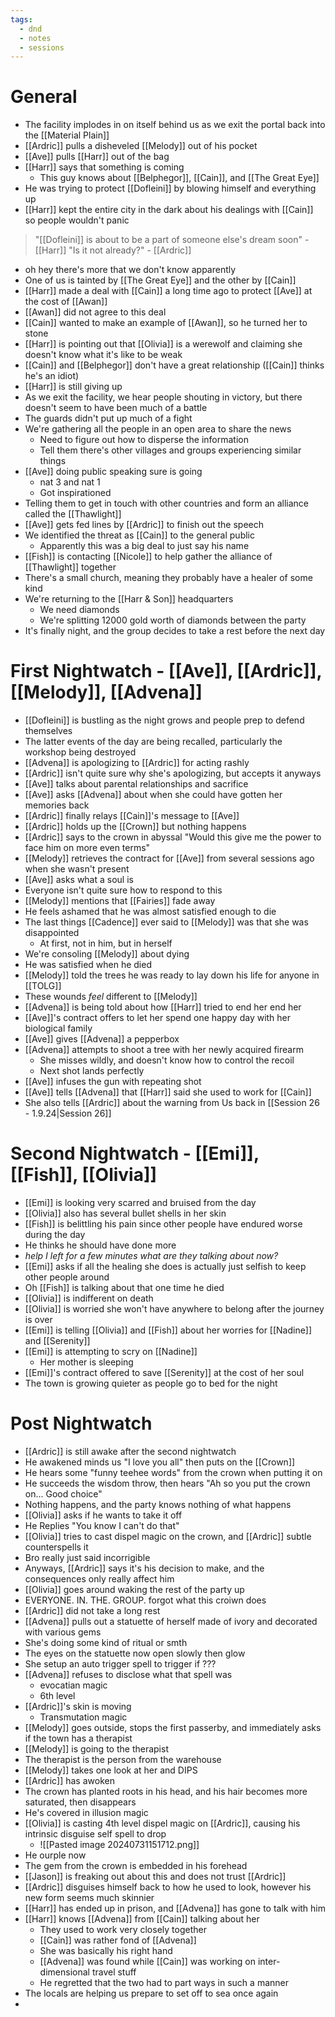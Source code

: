 ```yaml
---
tags:
  - dnd
  - notes
  - sessions
---
```

# General
- The facility implodes in on itself behind us as we exit the portal back into the [[Material Plain]]
- [[Ardric]] pulls a disheveled [[Melody]] out of his pocket
- [[Ave]] pulls [[Harr]] out of the bag
- [[Harr]] says that something is coming
	- This guy knows about [[Belphegor]], [[Cain]], and [[The Great Eye]]
- He was trying to protect [[Dofleini]] by blowing himself and everything up
- [[Harr]] kept the entire city in the dark about his dealings with [[Cain]] so people wouldn't panic
>"[[Dofleini]] is about to be a part of someone else's dream soon" - [[Harr]]
> "Is it not already?" - [[Ardric]]

- oh hey there's more that we don't know apparently
- One of us is tainted by [[The Great Eye]] and the other by [[Cain]]
- [[Harr]] made a deal with [[Cain]] a long time ago to protect [[Ave]] at the cost of [[Awan]]
- [[Awan]] did not agree to this deal
- [[Cain]] wanted to make an example of [[Awan]], so he turned her to stone
- [[Harr]] is pointing out that [[Olivia]] is a werewolf and claiming she doesn't know what it's like to be weak
- [[Cain]] and [[Belphegor]] don't have a great relationship ([[Cain]] thinks he's an idiot)
- [[Harr]] is still giving up
- As we exit the facility, we hear people shouting in victory, but there doesn't seem to have been much of a battle
- The guards didn't put up much of a fight
- We're gathering all the people in an open area to share the news
	- Need to figure out how to disperse the information
	- Tell them there's other villages and groups experiencing similar things
- [[Ave]] doing public speaking sure is going
	- nat 3 and nat 1
	- Got inspirationed
- Telling them to get in touch with other countries and form an alliance called the [[Thawlight]]
- [[Ave]] gets fed lines by [[Ardric]] to finish out the speech
- We identified the threat as [[Cain]] to the general public
	- Apparently this was a big deal to just say his name
- [[Fish]] is contacting [[Nicole]] to help gather the alliance of [[Thawlight]] together
- There's a small church, meaning they probably have a healer of some kind
- We're returning to the [[Harr & Son]] headquarters
	- We need diamonds
	- We're splitting 12000 gold worth of diamonds between the party
- It's finally night, and the group decides to take a rest before the next day
# First Nightwatch - [[Ave]], [[Ardric]], [[Melody]], [[Advena]]
- [[Dofleini]] is bustling as the night grows and people prep to defend themselves
- The latter events of the day are being recalled, particularly the workshop being destroyed
- [[Advena]] is apologizing to [[Ardric]] for acting rashly
- [[Ardric]] isn't quite sure why she's apologizing, but accepts it anyways
- [[Ave]] talks about parental relationships and sacrifice
- [[Ave]] asks [[Advena]] about when she could have gotten her memories back
- [[Ardric]] finally relays [[Cain]]'s message to [[Ave]]
- [[Ardric]] holds up the [[Crown]] but nothing happens
- [[Ardric]] says to the crown in abyssal "Would this give me the power to face him on more even terms"
- [[Melody]] retrieves the contract for [[Ave]] from several sessions ago when she wasn't present
- [[Ave]] asks what a soul is
- Everyone isn't quite sure how to respond to this
- [[Melody]] mentions that [[Fairies]] fade away
- He feels ashamed that he was almost satisfied enough to die
- The last things [[Cadence]] ever said to [[Melody]] was that she was disappointed
	- At first, not in him, but in herself
- We're consoling [[Melody]] about dying
- He was satisfied when he died
- [[Melody]] told the trees he was ready to lay down his life for anyone in [[TOLG]]
- These wounds *feel* different to [[Melody]]
- [[Advena]] is being told about how [[Harr]] tried to end her end her
- [[Ave]]'s contract offers to let her spend one happy day with her biological family
- [[Ave]] gives [[Advena]] a pepperbox
- [[Advena]] attempts to shoot a tree with her newly acquired firearm
	- She misses wildly, and doesn't know how to control the recoil
	- Next shot lands perfectly
- [[Ave]] infuses the gun with repeating shot
- [[Ave]] tells [[Advena]] that [[Harr]] said she used to work for [[Cain]]
- She also tells [[Ardric]] about the warning from Us back in [[Session 26 - 1.9.24|Session 26]]
# Second Nightwatch - [[Emi]], [[Fish]], [[Olivia]]
- [[Emi]] is looking very scarred and bruised from the day
- [[Olivia]] also has several bullet shells in her skin
- [[Fish]] is belittling his pain since other people have endured worse during the day
- He thinks he should have done more
- *help I left for a few minutes what are they talking about now?*
- [[Emi]] asks if all the healing she does is actually just selfish to keep other people around 
- Oh [[Fish]] is talking about that one time he died
- [[Olivia]] is indifferent on death
- [[Olivia]] is worried she won't have anywhere to belong after the journey is over
- [[Emi]] is telling [[Olivia]] and [[Fish]] about her worries for [[Nadine]] and [[Serenity]]
- [[Emi]] is attempting to scry on [[Nadine]]
	- Her mother is sleeping
- [[Emi]]'s contract offered to save [[Serenity]] at the cost of her soul
- The town is growing quieter as people go to bed for the night
# Post Nightwatch
- [[Ardric]] is still awake after the second nightwatch
- He awakened minds us "I love you all" then puts on the [[Crown]]
- He hears some "funny teehee words" from the crown when putting it on
- He succeeds the wisdom throw, then hears "Ah so you put the crown on... Good choice"
- Nothing happens, and the party knows nothing of what happens
- [[Olivia]] asks if he wants to take it off
- He Replies "You know I can't do that"
- [[Olivia]] tries to cast dispel magic on the crown, and [[Ardric]] subtle counterspells it
- Bro really just said incorrigible
- Anyways, [[Ardric]] says it's his decision to make, and the consequences only really affect him
- [[Olivia]] goes around waking the rest of the party up
- EVERYONE. IN. THE. GROUP. forgot what this croiwn does
- [[Ardric]] did not take a long rest
- [[Advena]] pulls out a statuette of herself made of ivory and decorated with various gems
- She's doing some kind of ritual or smth
- The eyes on the statuette now open slowly then glow
- She setup an auto trigger spell to trigger if ???
- [[Advena]] refuses to disclose what that spell was
	- evocatian magic
	- 6th level
- [[Ardric]]'s skin is moving
	- Transmutation magic
- [[Melody]] goes outside, stops the first passerby, and immediately asks if the town has a therapist
- [[Melody]] is going to the therapist
- The therapist is the person from the warehouse
- [[Melody]] takes one look at her and DIPS
- [[Ardric]] has awoken
- The crown has planted roots in his head, and his hair becomes more saturated, then disappears
- He's covered in illusion magic
- [[Olivia]] is casting 4th level dispel magic on [[Ardric]], causing his intrinsic disguise self spell to drop
	- ![[Pasted image 20240731151712.png]]
- He ourple now
- The gem from the crown is embedded in his forehead
- [[Jason]] is freaking out about this and does not trust [[Ardric]]
- [[Ardric]] disguises himself back to how he used to look, however his new form seems much skinnier
- [[Harr]] has ended up in prison, and [[Advena]] has gone to talk with him
- [[Harr]] knows [[Advena]] from [[Cain]] talking about her
	- They used to work very closely together
	- [[Cain]] was rather fond of [[Advena]]
	- She was basically his right hand
	- [[Advena]] was found while [[Cain]] was working on inter-dimensional travel stuff
	- He regretted that the two had to part ways in such a manner
- The locals are helping us prepare to set off to sea once again
- 